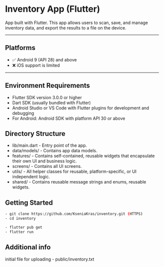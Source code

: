# Inventory App (Flutter)

App built with Flutter. This app allows users to scan, save, and manage inventory data, and export the results to a file on the device.

---

## Platforms

- ✅ Android 9 (API 28) and above
- ❌ iOS support is limited

---

## Environment Requirements

- Flutter SDK version 3.0.0 or higher  
- Dart SDK (usually bundled with Flutter)  
- Android Studio or VS Code with Flutter plugins for development and debugging  
- For Android: Android SDK with platform API 30 or above  

## Directory Structure

- lib/main.dart - Entry point of the app.  
- data/models/ - Contains app data models.  
- features/ - Contains self-contained, reusable widgets that encapsulate their own UI and business logic.  
- screens/ - Contains all UI screens.  
- utils/ - All helper classes for reusable, platform-specific, or UI independent logic.  
- shared/ - Contains reusable message strings and enums, reusable widgets.  

## Getting Started
``` bash
- git clone https://github.com/KseniaKras/inventory.git (HTTPS)
- cd inventory  

- flutter pub get  
- flutter run  
```

## Additional info

initial file for uploading - public/inventory.txt
